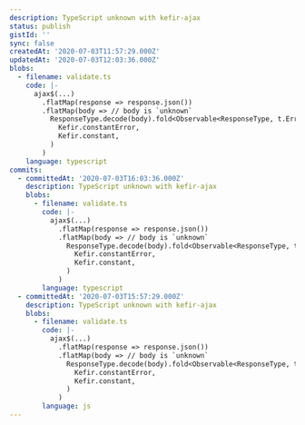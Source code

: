 ```yaml
---
description: TypeScript unknown with kefir-ajax
status: publish
gistId: ''
sync: false
createdAt: '2020-07-03T11:57:29.000Z'
updatedAt: '2020-07-03T12:03:36.000Z'
blobs:
  - filename: validate.ts
    code: |-
      ajax$(...)
        .flatMap(response => response.json())
        .flatMap(body => // body is `unknown`
          ResponseType.decode(body).fold<Observable<ResponseType, t.Error>>(
            Kefir.constantError,
            Kefir.constant,
          )
        )
    language: typescript
commits:
  - committedAt: '2020-07-03T16:03:36.000Z'
    description: TypeScript unknown with kefir-ajax
    blobs:
      - filename: validate.ts
        code: |-
          ajax$(...)
            .flatMap(response => response.json())
            .flatMap(body => // body is `unknown`
              ResponseType.decode(body).fold<Observable<ResponseType, t.Error>>(
                Kefir.constantError,
                Kefir.constant,
              )
            )
        language: typescript
  - committedAt: '2020-07-03T15:57:29.000Z'
    description: TypeScript unknown with kefir-ajax
    blobs:
      - filename: validate.ts
        code: |-
          ajax$(...)
            .flatMap(response => response.json())
            .flatMap(body => // body is `unknown`
              ResponseType.decode(body).fold<Observable<ResponseType, t.Error>>(
                Kefir.constantError,
                Kefir.constant,
              )
            )
        language: js
---
```


